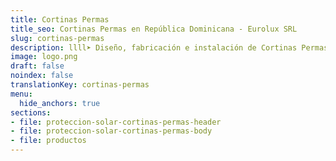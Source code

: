 ```yaml
---
title: Cortinas Permas
title_seo: Cortinas Permas en República Dominicana - Eurolux SRL
slug: cortinas-permas
description: llll➤ Diseño, fabricación e instalación de Cortinas Permas ✅ y todo tipo de envolvente y fachada ligera para su proyecto.
image: logo.png
draft: false
noindex: false
translationKey: cortinas-permas
menu:
  hide_anchors: true
sections:
- file: proteccion-solar-cortinas-permas-header
- file: proteccion-solar-cortinas-permas-body
- file: productos
---
```

